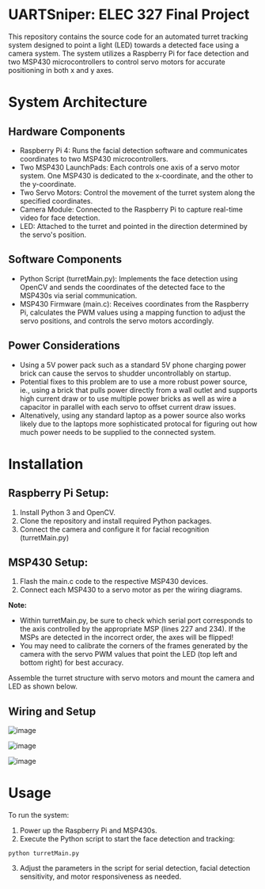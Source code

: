# UARTSniper: ELEC 327 Final Project

This repository contains the source code for an automated turret tracking system designed to point a light (LED) towards a detected face using a camera system. The system utilizes a Raspberry Pi for face detection and two MSP430 microcontrollers to control servo motors for accurate positioning in both x and y axes.

# System Architecture

## Hardware Components
- Raspberry Pi 4: Runs the facial detection software and communicates coordinates to two MSP430 microcontrollers.
- Two MSP430 LaunchPads: Each controls one axis of a servo motor system. One MSP430 is dedicated to the x-coordinate, and the other to the y-coordinate.
- Two Servo Motors: Control the movement of the turret system along the specified coordinates.
- Camera Module: Connected to the Raspberry Pi to capture real-time video for face detection.
- LED: Attached to the turret and pointed in the direction determined by the servo's position.

## Software Components
- Python Script (turretMain.py): Implements the face detection using OpenCV and sends the coordinates of the detected face to the MSP430s via serial communication.
- MSP430 Firmware (main.c): Receives coordinates from the Raspberry Pi, calculates the PWM values using a mapping function to adjust the servo positions, and controls the servo motors accordingly.
  
## Power Considerations
- Using a 5V power pack such as a standard 5V phone charging power brick can cause the servos to shudder uncontrollably on startup.
- Potential fixes to this problem are to use a more robust power source, ie., using a brick that pulls power directly from a wall outlet and supports high current draw or to use multiple power bricks as well as wire a capacitor in parallel with each servo to offset current draw issues.
- Altenatively, using any standard laptop as a power source also works likely due to the laptops more sophisticated protocal for figuring out how much power needs to be supplied to the connected system.

# Installation

## Raspberry Pi Setup:
1. Install Python 3 and OpenCV.
2. Clone the repository and install required Python packages.
3. Connect the camera and configure it for facial recognition (turretMain.py)

## MSP430 Setup:
1. Flash the main.c code to the respective MSP430 devices.
2. Connect each MSP430 to a servo motor as per the wiring diagrams.

**Note:**
- Within turretMain.py, be sure to check which serial port corresponds to the axis controlled by the appropriate MSP (lines 227 and 234). If the MSPs are detected in the incorrect order, the axes will be flipped!
- You may need to calibrate the corners of the frames generated by the camera with the servo PWM values that point the LED (top left and bottom right) for best accuracy.

Assemble the turret structure with servo motors and mount the camera and LED as shown below.

## Wiring and Setup

![image](https://github.com/at0827/UARTSniper/assets/122329593/51df1624-223e-47a1-a2f4-b00ad12d834c)

![image](https://github.com/at0827/UARTSniper/assets/122329593/3234647d-0298-4f93-a52a-7f039606451f)

![image](https://github.com/at0827/UARTSniper/assets/31556111/e1f7bf1e-00a4-4349-ae52-352497148f03)

# Usage

To run the system:

1. Power up the Raspberry Pi and MSP430s.
2. Execute the Python script to start the face detection and tracking:

```
python turretMain.py
```

3. Adjust the parameters in the script for serial detection, facial detection sensitivity, and motor responsiveness as needed.

